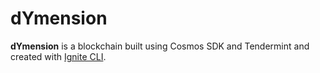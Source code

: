 # dYmension

**dYmension** is a blockchain built using Cosmos SDK and Tendermint and created with [Ignite CLI](https://ignite.com/cli).
